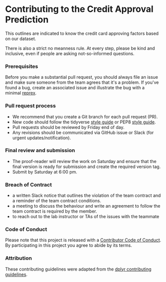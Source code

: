 # Contributing to the Credit Approval Prediction

This outlines are indicated to know the credit card approving factors based on our dataset.

There is also a strict no meanness rule. At every step, please be kind and inclusive, even if people are asking not-so-informed questions.

### Prerequisites

Before you make a substantial pull request, you should always file an issue and
make sure someone from the team agrees that it's a problem. If you've found a
bug, create an associated issue and illustrate the bug with a minimal 
[reprex](https://www.tidyverse.org/help/#reprex).

### Pull request process

*  We recommend that you create a Git branch for each pull request (PR).  
*  New code should follow the tidyverse [style guide](http://style.tidyverse.org) or PEP8 [style guide](https://www.python.org/dev/peps/pep-0008/).
*  Pull requests should be reviewed by Friday end of day.
*  Any revisions should be communicated via GitHub issue or Slack (for urgent updates/notification).

### Final review and submission
*  The proof-reader will review the work on Saturday and ensure that the final version is ready for submission and create the required version tag.
*  Submit by Saturday at 6:00 pm.

### Breach of Contract

*   a written Slack notice that outlines the violation of the team contract and a reminder of the team contract conditions.
*   a meeting to discuss the behaviour and write an agreement to follow the team contract is required by the member.
*   to reach out to the lab instructor or TAs of the issues with the teammate


### Code of Conduct

Please note that this project is released with a [Contributor Code of
Conduct](CODE_OF_CONDUCT.md). By participating in this project you agree to
abide by its terms.

### Attribution
These contributing guidelines were adapted from the [dplyr contributing guidelines](https://github.com/tidyverse/dplyr/blob/master/.github/CONTRIBUTING.md).
